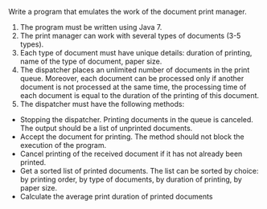 Write a program that emulates the work of the document print manager.

1. The program must be written using Java 7.
2. The print manager can work with several types of documents (3-5 types).
3. Each type of document must have unique details: duration of printing, name of the type of document, paper size.
4. The dispatcher places an unlimited number of documents in the print queue. Moreover, each document can be processed only if another document is not processed at the same time, the processing time of each document is equal to the duration of the printing of this document.
5. The dispatcher must have the following methods:
* Stopping the dispatcher. Printing documents in the queue is canceled. The output should be a list of unprinted documents.
* Accept the document for printing. The method should not block the execution of the program.
* Cancel printing of the received document if it has not already been printed.
* Get a sorted list of printed documents. The list can be sorted by choice: by printing order, by type of documents, by duration of printing, by paper size.
* Calculate the average print duration of printed documents


